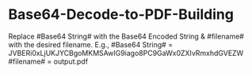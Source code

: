 # Base64-Decode-to-PDF-Building

Replace #Base64 String# with the Base64 Encoded String & #filename# with the desired filename.
E.g., 
#Base64 String# = JVBERi0xLjUKJYCBgoMKMSAwIG9iago8PC9GaWx0ZXIvRmxhdGVEZW
#filename# = output.pdf
